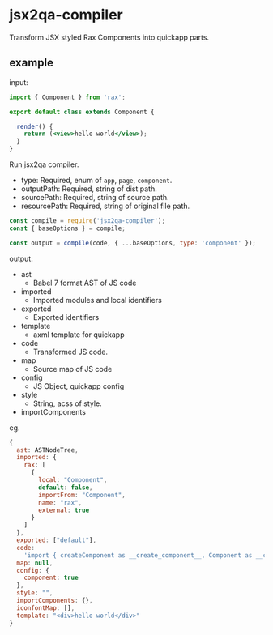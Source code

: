 # jsx2qa-compiler

Transform JSX styled Rax Components into quickapp parts.

## example

input:

```jsx
import { Component } from 'rax';

export default class extends Component {

  render() {
    return (<view>hello world</view>);
  }
}
```

Run jsx2qa compiler.

- type: Required, enum of `app`, `page`, `component`.
- outputPath: Required, string of dist path.
- sourcePath: Required, string of source path.
- resourcePath: Required, string of original file path.

```js
const compile = require('jsx2qa-compiler');
const { baseOptions } = compile;

const output = compile(code, { ...baseOptions, type: 'component' });
```

output:

- ast
  - Babel 7 format AST of JS code
- imported
  - Imported modules and local identifiers
- exported
  - Exported identifiers
- template
  - axml template for quickapp
- code
  - Transformed JS code.
- map
  - Source map of JS code
- config
  - JS Object, quickapp config
- style
  - String, acss of style.
- importComponents

eg.

```js
{
  ast: ASTNodeTree,
  imported: {
    rax: [
      {
        local: "Component",
        default: false,
        importFrom: "Component",
        name: "rax",
        external: true
      }
    ]
  },
  exported: ["default"],
  code:
    'import { createComponent as __create_component__, Component as __component__ } from "jsx2mp-runtime";\n\nconst __def__ = class extends __component__ {\n  render() {\n    return {};\n  }\n\n};\n\nComponent(__create_component__(__def__, {\n  events: []\n}));',
  map: null,
  config: {
    component: true
  },
  style: "",
  importComponents: {},
  iconfontMap: [],
  template: "<div>hello world</div>"
}
```
